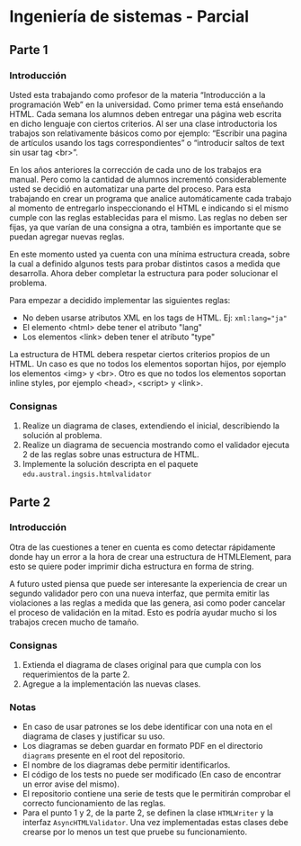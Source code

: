 # Ingeniería de sistemas - Parcial

## Parte 1

### Introducción

Usted esta trabajando como profesor de la materia “Introducción a la programación Web” en la universidad. Como primer tema está enseñando HTML. Cada semana los alumnos deben entregar una página web escrita en dicho lenguaje con ciertos criterios. Al ser una clase introductoria los trabajos son relativamente básicos como por ejemplo: “Escribir una pagina de artículos usando los tags correspondientes” o “introducir saltos de text sin usar tag \<br\>”.
 
En los años anteriores la corrección de cada uno de los trabajos era manual. Pero como la cantidad de alumnos incrementó considerablemente usted se decidió en automatizar una parte del proceso. Para esta trabajando en crear un programa que analice automáticamente cada trabajo al momento de entregarlo inspeccionando el HTML e indicando si el mismo cumple con las reglas establecidas para el mismo. Las reglas no deben ser fijas, ya que varían de una consigna a otra, también es importante que se puedan agregar nuevas reglas.

En este momento usted ya cuenta con una mínima estructura creada, sobre la cual a definido algunos tests para probar distintos casos a medida que desarrolla. Ahora deber completar la estructura para poder solucionar el problema. 

Para empezar a decidido implementar las siguientes reglas:
* No deben usarse atributos XML en los tags de HTML. Ej: `xml:lang="ja"`
* El elemento \<html\> debe tener el atributo "lang"
* Los elementos \<link\> deben tener el atributo "type"

La estructura de HTML debera respetar ciertos criterios propios de un HTML. Un caso es que no todos los elementos soportan hijos, por ejemplo los elementos \<img\> y \<br\>. Otro es que no todos los elementos soportan inline styles, por ejemplo \<head\>, \<script\> y \<link\>.

### Consignas
1. Realize un diagrama de clases, extendiendo el inicial, describiendo la solución al problema.
2. Realize un diagrama de secuencia mostrando como el validador ejecuta 2 de las reglas sobre unas estructura de HTML.
3. Implemente la solución descripta en el paquete `edu.austral.ingsis.htmlvalidator`

## Parte 2

### Introducción

Otra de las cuestiones a tener en cuenta es como detectar rápidamente donde hay un error a la hora de crear una estructura de HTMLElement, para esto se quiere poder imprimir dicha estructura en forma de string.

A futuro usted piensa que puede ser interesante la experiencia de crear un segundo validador pero con una nueva interfaz, que permita emitir las violaciones a las reglas a medida que las genera, asi como poder cancelar el proceso de validación en la mitad. Esto es podría ayudar mucho si los trabajos crecen mucho de tamaño.

### Consignas

1. Extienda el diagrama de clases original para que cumpla con los requerimientos de la parte 2.
2. Agregue a la implementación las nuevas clases.

### Notas
* En caso de usar patrones se los debe identificar con una nota en el diagrama de clases y justificar su uso.
* Los diagramas se deben guardar en formato PDF en el directorio `diagrams` presente en el root del repositorio.
* El nombre de los diagramas debe permitir identificarlos.
* El código de los tests no puede ser modificado (En caso de encontrar un error avise del mismo). 
* El repositorio contiene una serie de tests que le permitirán comprobar el correcto funcionamiento de las reglas.
* Para el punto 1 y 2, de la parte 2, se definen la clase `HTMLWriter` y la interfaz `AsyncHTMLValidator`. Una vez implementadas estas clases debe crearse por lo menos un test que pruebe su funcionamiento.
